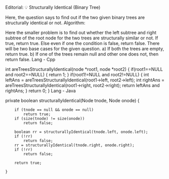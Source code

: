 Editorial: 💡 Structurally Identical (Binary Tree)

Here, the question says to find out if the two given binary trees are structurally identical or not.
Algorithm:

Here the smaller problem is to find out whether the left subtree and right subtree of the root node for the two trees are structurally similar or not.
If true, return true. Else even if one the condition is false, return false.
There will be two base cases for the given question.
a) If both the trees are empty, return true.
b) If one of the trees remain null and other one does not, then return false.
Lang - Cpp

int areTreesStructurallyIdentical(node *root1, node *root2) {
    if(root1==NULL and root2==NULL) {
        return 1;
    }
    if(root1!=NULL and root2!=NULL) {
        int leftAns = areTreesStructurallyIdentical(root1->left, root2->left);
        int rightAns = areTreesStructurallyIdentical(root1->right, root2->right);
        return leftAns and rightAns;
    }
    return 0;
}
Lang - Java

private boolean structurallyIdentical(Node tnode, Node onode) {

        if (tnode == null && onode == null)
            return true;
        if (size(tnode) != size(onode))
            return false;

        boolean rr = structurallyIdentical(tnode.left, onode.left);
        if (!rr)
            return false;
        rr = structurallyIdentical(tnode.right, onode.right);
        if (!rr)
            return false;

        return true;

    }